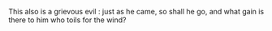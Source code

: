 This also is a grievous evil : just as he came, so shall he go, and what gain is there to him who toils for the wind?

